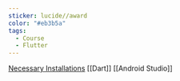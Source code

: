 ```yaml
---
sticker: lucide//award
color: "#eb3b5a"
tags:
  - Course
  - Flutter
---
```

[Necessary Installations](https://gist.github.com/Klerith/2917b2a21ea9c4bfa5d1070c89a89ec7)
[[Dart]]
[[Android Studio]]
